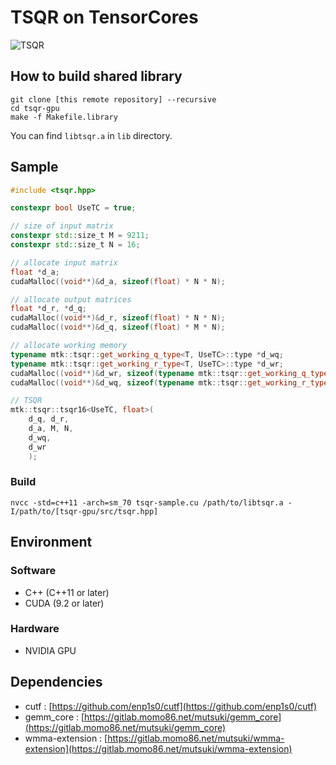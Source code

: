 # TSQR on TensorCores

![TSQR](https://gitlab.momo86.net/mutsuki/tsqr-gpu/raw/master/docs/tsqr.svg)

## How to build shared library
```
git clone [this remote repository] --recursive
cd tsqr-gpu
make -f Makefile.library
```

You can find `libtsqr.a` in `lib` directory.

## Sample
```cpp
#include <tsqr.hpp>

constexpr bool UseTC = true;

// size of input matrix
constexpr std::size_t M = 9211;
constexpr std::size_t N = 16;

// allocate input matrix
float *d_a;
cudaMalloc((void**)&d_a, sizeof(float) * N * N);

// allocate output matrices
float *d_r, *d_q;
cudaMalloc((void**)&d_r, sizeof(float) * N * N);
cudaMalloc((void**)&d_q, sizeof(float) * M * N);

// allocate working memory
typename mtk::tsqr::get_working_q_type<T, UseTC>::type *d_wq;
typename mtk::tsqr::get_working_r_type<T, UseTC>::type *d_wr;
cudaMalloc((void**)&d_wr, sizeof(typename mtk::tsqr::get_working_q_type<T, UseTC>::type) * mtk::tsqr::get_working_q_size(M, N));
cudaMalloc((void**)&d_wq, sizeof(typename mtk::tsqr::get_working_r_type<T, UseTC>::type) * mtk::tsqr::get_working_q_size(M, N));

// TSQR
mtk::tsqr::tsqr16<UseTC, float>(
	d_q, d_r,
	d_a, M, N,
	d_wq,
	d_wr
	);
```

### Build
```
nvcc -std=c++11 -arch=sm_70 tsqr-sample.cu /path/to/libtsqr.a -I/path/to/[tsqr-gpu/src/tsqr.hpp]
```


## Environment
### Software
- C++ (C++11 or later)
- CUDA (9.2 or later)

### Hardware
- NVIDIA GPU

## Dependencies
- cutf : [https://github.com/enp1s0/cutf](https://github.com/enp1s0/cutf)
- gemm_core : [https://gitlab.momo86.net/mutsuki/gemm_core](https://gitlab.momo86.net/mutsuki/gemm_core)
- wmma-extension : [https://gitlab.momo86.net/mutsuki/wmma-extension](https://gitlab.momo86.net/mutsuki/wmma-extension)

